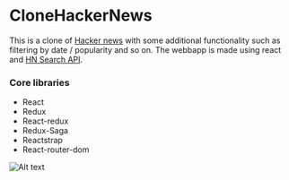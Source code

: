 # CloneHackerNews

This is a clone of [Hacker news](https://news.ycombinator.com/) with some additional functionality such as filtering by date / popularity and so on. The webbapp is made using react and [HN Search API](https://hn.algolia.com/api).

### Core libraries

* React
* Redux
* React-redux
* Redux-Saga
* Reactstrap
* React-router-dom


![Alt text](https://gfycat.com/gifs/detail/AcademicArcticEarwig)
